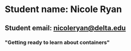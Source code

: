 # Student name: Nicole Ryan

## Student email: nicoleryan@delta.edu

### "Getting ready to learn about containers"